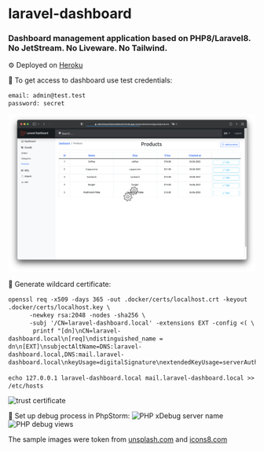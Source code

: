 # laravel-dashboard

### Dashboard management application based on PHP8/Laravel8. No JetStream. No Liveware. No Tailwind.

⚙️ Deployed on <a href="https://oleksiivelychkolaravelboard.herokuapp.com">Heroku</a>

📌 To get access to dashboard use test credentials:
```
email: admin@test.test
password: secret
```
![Dashboard management UI](social_preview.png)

📌 Generate wildcard certificate:
```
openssl req -x509 -days 365 -out .docker/certs/localhost.crt -keyout .docker/certs/localhost.key \
      -newkey rsa:2048 -nodes -sha256 \
      -subj '/CN=laravel-dashboard.local' -extensions EXT -config <( \
       printf "[dn]\nCN=laravel-dashboard.local\n[req]\ndistinguished_name = dn\n[EXT]\nsubjectAltName=DNS:laravel-dashboard.local,DNS:mail.laravel-dashboard.local\nkeyUsage=digitalSignature\nextendedKeyUsage=serverAuth")

echo 127.0.0.1 laravel-dashboard.local mail.laravel-dashboard.local >> /etc/hosts
```
![trust certificate](storage/screenshots/trust_certificate.png)

📌 Set up debug process in PhpStorm:
![PHP xDebug server name](storage/screenshots/php_xdebug_server_name.png)
![PHP debug views](storage/screenshots/php_debug_laravel_views.png)

The sample images were token from <a href="unsplash.com">unsplash.com</a> and <a href="icons8.com">icons8.com</a>
